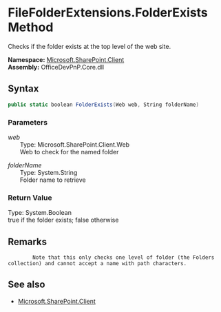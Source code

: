 # FileFolderExtensions.FolderExists Method  
Checks if the folder exists at the top level of the web site.  

**Namespace:** [Microsoft.SharePoint.Client](Microsoft.SharePoint.Client.md)  
**Assembly:** OfficeDevPnP.Core.dll  
## Syntax
```C#
public static boolean FolderExists(Web web, String folderName)
```
### Parameters
*web*  
&emsp;&emsp;Type: Microsoft.SharePoint.Client.Web  
&emsp;&emsp;Web to check for the named folder  
  
*folderName*  
&emsp;&emsp;Type: System.String  
&emsp;&emsp;Folder name to retrieve  
  
### Return Value
Type: System.Boolean  
true if the folder exists; false otherwise

## Remarks 

            Note that this only checks one level of folder (the Folders collection) and cannot accept a name with path characters.
            
## See also
- [Microsoft.SharePoint.Client](Microsoft.SharePoint.Client.md)
